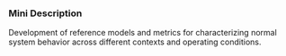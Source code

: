 ### Mini Description

Development of reference models and metrics for characterizing normal system behavior across different contexts and operating conditions.
